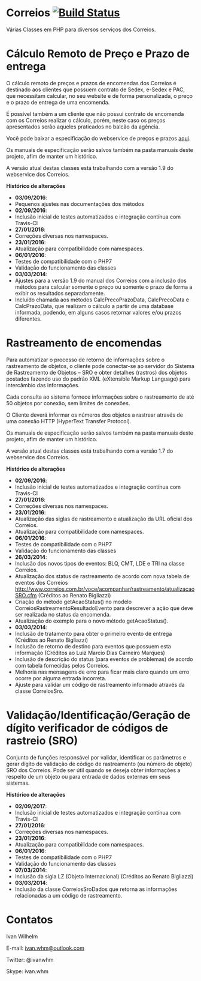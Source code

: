 Correios [![Build Status](https://travis-ci.org/ivanwhm/correios.svg)](https://travis-ci.org/ivanwhm/correios)
========

Várias Classes em PHP para diversos serviços dos Correios.

Cálculo Remoto de Preço e Prazo de entrega
==========================================

O cálculo remoto de preços e prazos de encomendas dos Correios é destinado aos clientes que possuem contrato de Sedex, e-Sedex e PAC, que necessitam calcular, no seu website e de forma personalizada, o preço e o prazo de entrega de uma encomenda.

É possível também a um cliente que não possui contrato de encomenda com os Correios realizar o cálculo, porém, neste caso os preços apresentados serão aqueles praticados no balcão da agência.

Você pode baixar a especificação do webservice de preços e prazos [aqui](http://www.correios.com.br/webServices/PDF/SCPP_manual_implementacao_calculo_remoto_de_precos_e_prazos.pdf).

Os manuais de especificação serão salvos também na pasta manuais deste projeto, afim de manter um histórico.

A versão atual destas classes está trabalhando com a versão 1.9 do webservice dos Correios.

**Histórico de alterações**

* **03/09/2016**:
* Pequenos ajustes nas documentações dos métodos
* **02/09/2016**:
* Inclusão inicial de testes automatizados e integração contínua com Travis-CI
* **27/01/2016**:
* Correções diversas nos namespaces.
* **23/01/2016**:
* Atualização para compatibilidade com namespaces.
* **06/01/2016**:
* Testes de compatibilidade com o PHP7
* Validação do funcionamento das classes
* **03/03/2014**:
* Ajustes para a versão 1.9 do manual dos Correios com a inclusão dos métodos para calcular somente o preço ou somente o prazo de forma a exibir os resultados separadamente.
* Incluído chamada aos métodos CalcPrecoPrazoData, CalcPrecoData e CalcPrazoData, que realizam o cálculo a partir de uma database informada, podendo, em alguns casos retornar valores e/ou prazos diferentes.

Rastreamento de encomendas
==========================

Para automatizar o processo de retorno de informações sobre o rastreamento de objetos, o cliente pode conectar-se ao servidor do Sistema de Rastreamento de Objetos – SRO e obter detalhes (rastros) dos objetos postados fazendo uso do padrão XML (eXtensible Markup Language) para intercâmbio das informações.

Cada consulta ao sistema fornece informações sobre o rastreamento de até 50 objetos por conexão, sem limites de conexões.

O Cliente deverá informar os números dos objetos a rastrear através de uma conexão HTTP (HyperText Transfer Protocol).

Os manuais de especificação serão salvos também na pasta manuais deste projeto, afim de manter um histórico.

A versão atual destas classes está trabalhando com a versão 1.7 do webservice dos Correios.

**Histórico de alterações**

* **02/09/2016**:
* Inclusão inicial de testes automatizados e integração contínua com Travis-CI
* **27/01/2016**:
* Correções diversas nos namespaces.
* **23/01/2016**:
* Atualização das siglas de rastreamento e atualização da URL oficial dos Correios.
* Atualização para compatibilidade com namespaces.
* **06/01/2016**:
* Testes de compatibilidade com o PHP7
* Validação do funcionamento das classes
* **26/03/2014**:
* Inclusão dos novos tipos de eventos: BLQ, CMT, LDE e TRI na classe Correios.
* Atualização dos status de rastreamento de acordo com nova tabela de eventos dos Correios http://www.correios.com.br/voce/acompanhar/rastreamento/atualizacaoSRO.cfm (Créditos ao Renato Bigliazzi)
* Criação do método getAcaoStatus() no modelo CorreiosRastreamentoResultadoEvento para descrever a ação que deve ser realizada no status da encomenda.
* Atualização do exemplo para o novo método getAcaoStatus().
* **03/03/2014**:
* Inclusão de tratamento para obter o primeiro evento de entrega (Créditos ao Renato Bigliazzi)
* Inclusão de retorno de destino para eventos que possuem esta informação (Créditos ao Luiz Marcio Dias Carneiro Marques)
* Inclusão de descrição do status (para eventos de problemas) de acordo com tabela fornecidas pelos Correios.
* Melhoria nas mensagens de erro para ficar mais claro quando um erro ocorre por alguma entrada incorreta.
* Ajuste para validar um código de rastreamento informado através da classe CorreiosSro.


Validação/Identificação/Geração de dígito verificador de códigos de rastreio (SRO)
==================================================================================

Conjunto de funções responsável por validar, identificar os parâmetros e gerar dígito de validação
de código de rastreamento (ou número de objeto) SRO dos Correios. Pode ser útil quando se deseja obter
informações a respeito de um objeto ou para entrada de dados externas em seus sistemas.

**Histórico de alterações**

* **02/09/2017**:
* Inclusão inicial de testes automatizados e integração contínua com Travis-CI
* **27/01/2016**:
* Correções diversas nos namespaces.
* **23/01/2016**:
* Atualização para compatibilidade com namespaces.
* **06/01/2016**:
* Testes de compatibilidade com o PHP7
* Validação do funcionamento das classes
* **07/03/2014**:
* Inclusão da sigla LZ (Objeto Internacional) (Créditos ao Renato Bigliazzi)
* **03/03/2014**:
* Inclusão da classe CorreiosSroDados que retorna as informações relacionadas a um código de rastreamento.

Contatos
========

Ivan Wilhelm

E-mail: ivan.whm@outlook.com

Twitter: @ivanwhm

Skype: ivan.whm
